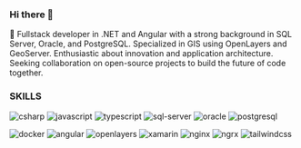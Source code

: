 ### Hi there 👋

🚀 Fullstack developer in .NET and Angular with a strong background in SQL Server, Oracle, and PostgreSQL. Specialized in GIS using OpenLayers and GeoServer. Enthusiastic about innovation and application architecture. Seeking collaboration on open-source projects to build the future of code together.


### SKILLS
![csharp](https://img.shields.io/badge/csharp-512BD4.svg?style=for-the-badge&logo=csharp&logoColor=white)
![javascript](https://img.shields.io/badge/javascript-grey.svg?style=for-the-badge&logo=javascript)
![typescript](https://img.shields.io/badge/typescript-3178C6.svg?style=for-the-badge&logo=typescript&logoColor=white)
![sql-server](https://img.shields.io/badge/sqlserver-white.svg?style=for-the-badge&logo=microsoftsqlserver&logoColor=CC2927)
![oracle](https://img.shields.io/badge/oracle-F80000.svg?style=for-the-badge&logo=oracle&logoColor=white)
![postgresql](https://img.shields.io/badge/postgresql-4169E1.svg?style=for-the-badge&logo=postgresql&logoColor=white)

![docker](https://img.shields.io/badge/docker-2496ED.svg?style=for-the-badge&logo=docker&logoColor=white)
![angular](https://img.shields.io/badge/angular-white.svg?style=for-the-badge&logo=angular&logoColor=0F0F11)
![openlayers](https://img.shields.io/badge/openlayers-1F6B75.svg?style=for-the-badge&logo=openlayers&logoColor=white)
![xamarin](https://img.shields.io/badge/xamarin-white.svg?style=for-the-badge&logo=xamarin&logoColor=3498DB)
![nginx](https://img.shields.io/badge/nginx-009639.svg?style=for-the-badge&logo=nginx&logoColor=white)
![ngrx](https://img.shields.io/badge/ngrx-BA2BD2.svg?style=for-the-badge&logo=ngrx&logoColor=white)
![tailwindcss](https://img.shields.io/badge/tailwindcss-06B6D4.svg?style=for-the-badge&logo=tailwindcss&logoColor=white)


<!--
**iamheiner/iamheiner** is a ✨ _special_ ✨ repository because its `README.md` (this file) appears on your GitHub profile.

Here are some ideas to get you started:

- 🔭 I’m currently working on ...
- 🌱 I’m currently learning ...
- 👯 I’m looking to collaborate on ...
- 🤔 I’m looking for help with ...
- 💬 Ask me about ...
- 📫 How to reach me: ...
- 😄 Pronouns: ...
- ⚡ Fun fact: ...
-->
